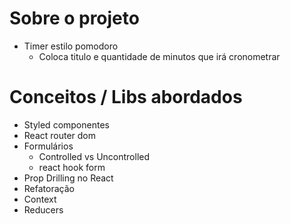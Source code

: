 # Sobre o projeto
- Timer estilo pomodoro
  - Coloca titulo e quantidade de minutos que irá cronometrar

# Conceitos / Libs abordados
- Styled componentes
- React router dom
- Formulários
  - Controlled vs Uncontrolled
  - react hook form
- Prop Drilling no React
- Refatoração
- Context
- Reducers
